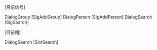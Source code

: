 [目前信号]

DialogGroup             [SigAddGroup]
DialogPerson            [SigAddPerson]
DialogSearch            [SigSearch]


[目前槽]

DialogSearch            [SlotSearch]